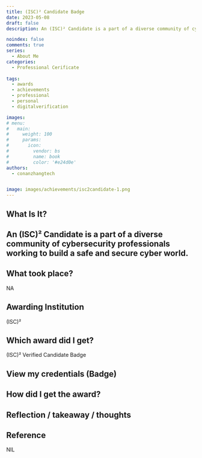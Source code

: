 ```yaml
---
title: (ISC)² Candidate Badge
date: 2023-05-08
draft: false
description: An (ISC)² Candidate is a part of a diverse community of cybersecurity professionals working to build a safe and secure cyber world.

noindex: false
comments: true
series:
  - About Me
categories:
  - Professional Cerificate
  
tags:
  - awards
  - achievements
  - professional
  - personal
  - digitalverification

images:
# menu:
#   main:
#     weight: 100
#     params:
#       icon:
#         vendor: bs
#         name: book
#         color: '#e24d0e'
authors:
  - conanzhangtech


image: images/achievements/isc2candidate-1.png
---
```


## What Is It?

An (ISC)² Candidate is a part of a diverse community of cybersecurity professionals working to build a safe and secure cyber world.
---

## What took place?

NA

## Awarding Institution

(ISC)²

## Which award did I get?

(ISC)² Verified Candidate Badge

## View my credentials (Badge)

<div data-iframe-width="150" data-iframe-height="270" data-share-badge-id="2e454727-b25d-41b8-810d-30aa6321534c" data-share-badge-host="https://www.credly.com"></div><script type="text/javascript" async src="//cdn.credly.com/assets/utilities/embed.js"></script>

## How did I get the award?

## Reflection / takeaway / thoughts


## Reference

NIL


